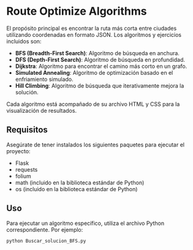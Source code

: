 # Route Optimize Algorithms

El propósito principal es encontrar la ruta más corta entre ciudades utilizando coordenadas en formato JSON. Los algoritmos y ejercicios incluidos son:

- **BFS (Breadth-First Search)**: Algoritmo de búsqueda en anchura.
- **DFS (Depth-First Search)**: Algoritmo de búsqueda en profundidad.
- **Dijkstra**: Algoritmo para encontrar el camino más corto en un grafo.
- **Simulated Annealing**: Algoritmo de optimización basado en el enfriamiento simulado.
- **Hill Climbing**: Algoritmo de búsqueda que iterativamente mejora la solución.

Cada algoritmo está acompañado de su archivo HTML y CSS para la visualización de resultados.

## Requisitos

Asegúrate de tener instalados los siguientes paquetes para ejecutar el proyecto:

- Flask
- requests
- folium
- math (incluido en la biblioteca estándar de Python)
- os (incluido en la biblioteca estándar de Python)

## Uso

Para ejecutar un algoritmo específico, utiliza el archivo Python correspondiente. Por ejemplo:

```bash
python Buscar_solucion_BFS.py
```
